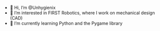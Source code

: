 - 👋 Hi, I’m @Unhygienix
- 👀 I’m interested in FIRST Robotics, where I work on mechanical design (CAD)
- 🌱 I’m currently learning Python and the Pygame library

<!---
Unhygienix/Unhygienix is a ✨ special ✨ repository because its `README.md` (this file) appears on your GitHub profile.
You can click the Preview link to take a look at your changes.
--->
